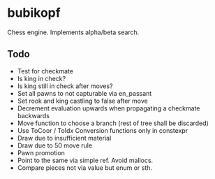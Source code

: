 # bubikopf
Chess engine. Implements alpha/beta search.

## Todo

- Test for checkmate
- Is king in check?
- Is king still in check after moves?
- Set all pawns to not capturable via en_passant
- Set rook and king castling to false after move
- Decrement evaluation upwards when propagating a checkmate backwards
- Move function to choose a branch (rest of tree shall be discarded)
- Use ToCoor / ToIdx Conversion functions only in constexpr
- Draw due to insufficient material
- Draw due to 50 move rule
- Pawn promotion
- Point to the same via simple ref. Avoid mallocs.
- Compare pieces not via value but enum or sth.
